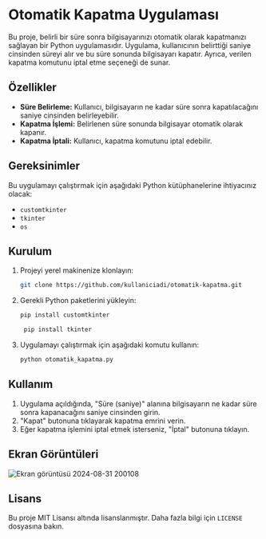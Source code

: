 # Otomatik Kapatma Uygulaması

Bu proje, belirli bir süre sonra bilgisayarınızı otomatik olarak kapatmanızı sağlayan bir Python uygulamasıdır. Uygulama, kullanıcının belirttiği saniye cinsinden süreyi alır ve bu süre sonunda bilgisayarı kapatır. Ayrıca, verilen kapatma komutunu iptal etme seçeneği de sunar.

## Özellikler

- **Süre Belirleme:** Kullanıcı, bilgisayarın ne kadar süre sonra kapatılacağını saniye cinsinden belirleyebilir.
- **Kapatma İşlemi:** Belirlenen süre sonunda bilgisayar otomatik olarak kapanır.
- **Kapatma İptali:** Kullanıcı, kapatma komutunu iptal edebilir.

## Gereksinimler

Bu uygulamayı çalıştırmak için aşağıdaki Python kütüphanelerine ihtiyacınız olacak:

- `customtkinter`
- `tkinter`
- `os`

## Kurulum

1. Projeyi yerel makinenize klonlayın:

    ```bash
    git clone https://github.com/kullaniciadi/otomatik-kapatma.git
    ```

2. Gerekli Python paketlerini yükleyin:

    ```bash
    pip install customtkinter
    ```
   ```bash
    pip install tkinter
    ```

3. Uygulamayı çalıştırmak için aşağıdaki komutu kullanın:

    ```bash
    python otomatik_kapatma.py
    ```

## Kullanım

1. Uygulama açıldığında, "Süre (saniye)" alanına bilgisayarın ne kadar süre sonra kapanacağını saniye cinsinden girin.
2. "Kapat" butonuna tıklayarak kapatma emrini verin.
3. Eğer kapatma işlemini iptal etmek isterseniz, "İptal" butonuna tıklayın.

## Ekran Görüntüleri

![Ekran görüntüsü 2024-08-31 200108](https://github.com/user-attachments/assets/a1e26eb9-1abc-413f-8f42-087cc4c9dc73)

## Lisans

Bu proje MIT Lisansı altında lisanslanmıştır. Daha fazla bilgi için `LICENSE` dosyasına bakın.
